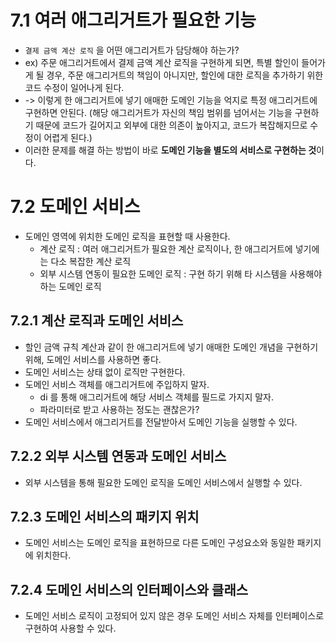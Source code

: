# 7.1 여러 애그리거트가 필요한 기능
- `결제 금액 계산 로직` 을 어떤 애그리거트가 담당해야 하는가?
- ex) 주문 애그리거트에서 결제 금액 계산 로직을 구현하게 되면, 특별 할인이 들어가게 될 경우, 주문 애그리거트의 책임이 아니지만, 할인에 대한 로직을 추가하기 위한 코드 수정이 일어나게 된다.
- -> 이렇게 한 애그리거트에 넣기 애매한 도메인 기능을 억지로 특정 애그리거트에 구현하면 안된다. (해당 애그리거트가 자신의 책임 범위를 넘어서는 기능을 구현하기 때문에 코드가 길어지고 외부에 대한 의존이 높아지고, 코드가 복잡해지므로 수정이 어렵게 된다.)
- 이러한 문제를 해결 하는 방법이 바로 **도메인 기능을 별도의 서비스로 구현하는 것**이다.

# 7.2 도메인 서비스
- 도메인 영역에 위치한 도메인 로직을 표현할 때 사용한다.
  - 계산 로직 : 여러 애그리거트가 필요한 계산 로직이나, 한 애그리거트에 넣기에는 다소 복잡한 계산 로직
  - 외부 시스템 연동이 필요한 도메인 로직 : 구현 하기 위해 타 시스템을 사용해야 하는 도메인 로직

## 7.2.1 계산 로직과 도메인 서비스
- 할인 금액 규칙 계산과 같이 한 애그리거트에 넣기 애매한 도메인 개념을 구현하기 위해, 도메인 서비스를 사용하면 좋다.
- 도메인 서비스는 상태 없이 로직만 구현한다.
- 도메인 서비스 객체를 애그리거트에 주입하지 말자.
  - di 를 통해 애그리거트에 해당 서비스 객체를 필드로 가지지 말자.
  - 파라미터로 받고 사용하는 정도는 괜찮은가?
- 도메인 서비스에서 애그리거트를 전달받아서 도메인 기능을 실행할 수 있다.

## 7.2.2 외부 시스템 연동과 도메인 서비스
- 외부 시스템을 통해 필요한 도메인 로직을 도메인 서비스에서 실행할 수 있다.

## 7.2.3 도메인 서비스의 패키지 위치  
- 도메인 서비스는 도메인 로직을 표현하므로 다른 도메인 구성요소와 동일한 패키지에 위치한다.

## 7.2.4 도메인 서비스의 인터페이스와 클래스
- 도메인 서비스 로직이 고정되어 있지 않은 경우 도메인 서비스 자체를 인터페이스로 구현하여 사용할 수 있다.
